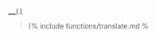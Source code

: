 <p><a href="https://developer.wordpress.org/reference/functions/__/"><code>__()</code></a></p>

<blockquote>

{% include functions/translate.md %

</blockquote>
